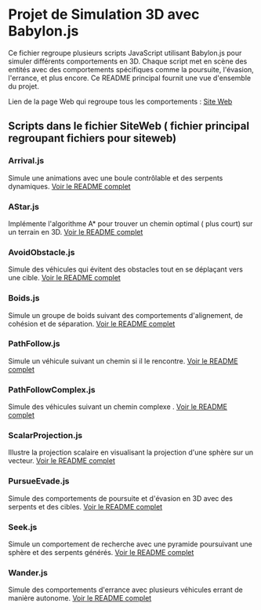 # Projet de Simulation 3D avec Babylon.js

Ce fichier  regroupe plusieurs scripts JavaScript utilisant Babylon.js pour simuler différents comportements en 3D. Chaque script met en scène des entités avec des comportements spécifiques comme la poursuite, l'évasion, l'errance, et plus encore. Ce README principal fournit une vue d'ensemble du projet.


Lien de la page Web qui regroupe tous les comportements : [Site Web](https://projet-ia-jeux.onrender.com/)

## Scripts dans le fichier SiteWeb ( fichier principal regroupant fichiers pour siteweb)

### Arrival.js

Simule une animations avec une boule contrôlable et des serpents dynamiques. [Voir le README complet](./SiteWeb/Arrival.md)

### AStar.js

Implémente l'algorithme A* pour trouver un chemin optimal ( plus court) sur un terrain en 3D. [Voir le README complet](./SiteWeb/AStar.md)

### AvoidObstacle.js

Simule des véhicules qui évitent des obstacles tout en se déplaçant vers une cible. [Voir le README complet](./SiteWeb/AvoidObstacle.md)

### Boids.js

Simule un groupe de boids suivant des comportements d'alignement, de cohésion et de séparation. [Voir le README complet](./SiteWeb/Boids.md)

### PathFollow.js

Simule un véhicule suivant un chemin si il le rencontre. [Voir le README complet](./SiteWeb/PathFollow.md)

### PathFollowComplex.js

Simule des véhicules suivant un chemin complexe . [Voir le README complet](./SiteWeb/PathFollowComplex.md)

### ScalarProjection.js

Illustre la projection scalaire en visualisant la projection d'une sphère sur un vecteur. [Voir le README complet](./SiteWeb/ScalarProjection.md)

### PursueEvade.js

Simule des comportements de poursuite et d'évasion en 3D avec des serpents et des cibles. [Voir le README complet](./SiteWeb/PursueEvade.md)

### Seek.js

Simule un comportement de recherche  avec une pyramide poursuivant une sphère et des serpents générés. [Voir le README complet](./SiteWeb/Seek.md)

### Wander.js

Simule des comportements d'errance avec plusieurs véhicules errant de manière autonome. [Voir le README complet](./SiteWeb/Wander.md)
